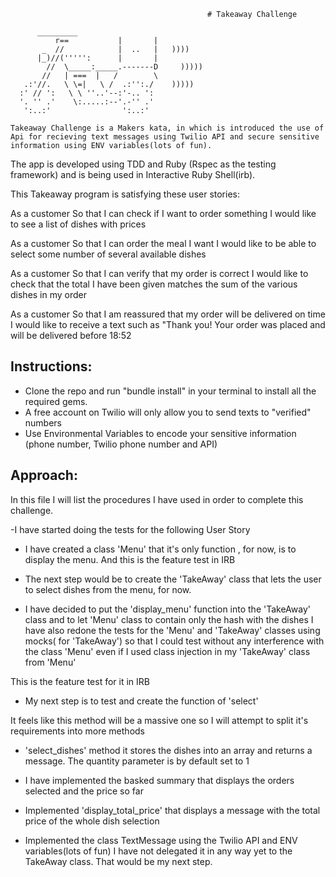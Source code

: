                                                 # Takeaway Challenge
          
          _________
              r==           |       |
           _  //            |  ..   |   ))))
          |_)//(''''':      |       |
            //  \_____:_____.-------D     )))))
           //   | ===  |   /        \
       .:'//.   \ \=|   \ /  .:'':./    )))))
      :' // ':   \ \ ''..'--:'-.. ':
      '. '' .'    \:.....:--'.-'' .'
       ':..:'                ':..:'
       
    Takeaway Challenge is a Makers kata, in which is introduced the use of Api for recieving text messages using Twilio API and secure sensitive information using ENV variables(lots of fun).
   The app is developed using TDD and Ruby (Rspec as the testing framework) and is being used in Interactive Ruby Shell(irb).

This Takeaway program is satisfying these user stories:

As a customer
So that I can check if I want to order something
I would like to see a list of dishes with prices

As a customer
So that I can order the meal I want
I would like to be able to select some number of several available dishes

As a customer
So that I can verify that my order is correct
I would like to check that the total I have been given matches the sum of the various dishes in my order

As a customer
So that I am reassured that my order will be delivered on time
I would like to receive a text such as "Thank you! Your order was placed and will be delivered before 18:52



  ## Instructions:
  
  * Clone the repo and  run "bundle install" in your terminal to install all the required gems.
  * A free account on Twilio will only allow you to send texts to "verified" numbers
  * Use Environmental Variables to encode your sensitive information (phone number, Twilio phone number and API)







  ## Approach:

In this file I will list the procedures I have used in order to complete this challenge.

-I have started doing the tests for the following User Story
<!-- 
 As a customer
 So that I can check if I want to order something
 I would like to see a list of dishes with prices
 -->

 - I have created a class 'Menu' that it's only function , for now, is to display the menu.
 And this is the feature test in IRB
 
 <!-- 
 Makerss-MacBook-Pro-2:takeaway-challenge student$ irb -r './lib/menu.rb' 
2.5.0 :001 > menu = Menu.new
 => #<Menu:0x00007f9fbd042748> 
2.5.0 :002 > menu.display
spring roll: 0.99
char sui bun: 3.99
pork dumpling: 2.99
peking duck: 7.99
fu-king fried rice: 5.99
 => {"spring roll"=>0.99, "char sui bun"=>3.99, "pork dumpling"=>2.99, "peking duck"=>7.99, "fu-king fried rice"=>5.99} 
2.5.0 :003 >  
-->

 - The next step would be to create the 'TakeAway' class that lets the user to select dishes from the menu, for now.

<!-- 
As a customer
So that I can order the meal I want
I would like to be able to select some number of several available dishes 
-->

 - I have decided to put the 'display_menu' function into the 'TakeAway' class and to let 'Menu' class to contain only the hash with the dishes
 I have also redone the tests for the 'Menu' and 'TakeAway' classes using mocks( for 'TakeAway') so that I could test without any interference with the class 'Menu' even if I used class injection in my 'TakeAway' class from 'Menu'

 This is the feature test for it in IRB

 <!-- 
 Makerss-MacBook-Pro-2:takeaway-challenge student$ irb -r './lib/take_away.rb' 
2.5.0 :001 > shop = TakeAway.new
 => #<TakeAway:0x00007fe43d007700 @menu=#<Menu:0x00007fe43d0076d8 @menu_list={"spring roll"=>0.99, "char sui bun"=>3.99, "pork dumpling"=>2.99, "peking duck"=>7.99, "fu-king fried rice"=>5.99}>> 
2.5.0 :002 > shop.display_menu
spring roll: 0.99
char sui bun: 3.99
pork dumpling: 2.99
peking duck: 7.99
fu-king fried rice: 5.99
 => {"spring roll"=>0.99, "char sui bun"=>3.99, "pork dumpling"=>2.99, "peking duck"=>7.99, "fu-king fried rice"=>5.99} 
2.5.0 :003 > 
 -->

- My next step is to test and create the function of 'select'

<!-- 
As a customer
So that I can order the meal I want
I would like to be able to select some number of several available dishes 
-->
  It feels like this method will be a massive one so I will attempt to split it's requirements into more methods

- 'select_dishes' method it stores the dishes into an array and returns a message. The quantity parameter is by default set to 1

<!-- 
Makerss-MacBook-Pro-2:takeaway-challenge student$ irb -r './lib/take_away.rb' 
2.5.0 :001 > t = TakeAway.new
 => #<TakeAway:0x00007fa42f907510 @menu=#<Menu:0x00007fa42f9074e8 @menu_list={"spring roll"=>0.99, "char sui bun"=>3.99, "pork dumpling"=>2.99, "peking duck"=>7.99, "fu-king fried rice"=>5.99}>, @order_list=[]> 
2.5.0 :002 > t.display_menu
spring roll: 0.99
char sui bun: 3.99
pork dumpling: 2.99
peking duck: 7.99
fu-king fried rice: 5.99
 => {"spring roll"=>0.99, "char sui bun"=>3.99, "pork dumpling"=>2.99, "peking duck"=>7.99, "fu-king fried rice"=>5.99} 
2.5.0 :003 > t.select_dishes('peking duck')
 => "1 x peking duck(s) added in your basket!" 
2.5.0 :004 > t.select_dishes('char sui bun', 10)
 => "10 x char sui bun(s) added in your basket!" 
2.5.0 :005 > t.select_dishes('pork dumpling', 5)
 => "5 x pork dumpling(s) added in your basket!" 
2.5.0 :006 > 
 -->
- I have implemented the basked summary that displays the orders selected and the price so far 

<!-- 
Makerss-MacBook-Pro-2:takeaway-challenge student$ irb -r './lib/take_away.rb' 
2.5.0 :001 > t = TakeAway.new
 => #<TakeAway:0x00007fb58b82b110 @menu=#<Menu:0x00007fb58b82aff8 @menu_list={"spring roll"=>0.99, "char sui bun"=>3.99, "pork dumpling"=>2.99, "peking duck"=>7.99, "fu-king fried rice"=>5.99}>, @order_list=[], @price=0> 
2.5.0 :002 > t.select_dishes('char sui bun', 10)
 => "10 x char sui bun(s) added in your basket!" 
2.5.0 :003 > t.select_dishes('peking duck')
 => "1 x peking duck(s) added in your basket!" 
2.5.0 :004 > t.basket_summary
 => "10 x char sui bun(s), 1 x peking duck(s) = £47.89000000000001" 
2.5.0 :005 > t.select_dishes('peking duck')
 => "1 x peking duck(s) added in your basket!" 
2.5.0 :006 > t.select_dishes('char sui bun', 10)
 => "10 x char sui bun(s) added in your basket!" 
2.5.0 :007 > t.basket_summary
 => "10 x char sui bun(s), 1 x peking duck(s), 1 x peking duck(s), 10 x char sui bun(s) = £95.78000000000002" 
2.5.0 :008 >  
-->

- Implemented 'display_total_price' that displays a message with the total price of the whole dish selection

<!-- 
Makerss-MacBook-Pro-2:takeaway-challenge student$ irb -r './lib/take_away.rb' 
2.5.0 :001 > t = TakeAway.new
 => #<TakeAway:0x00007f9a8e03aae0 @menu=#<Menu:0x00007f9a8e03aab8 @menu_list={"spring roll"=>0.99, "char sui bun"=>3.99, "pork dumpling"=>2.99, "peking duck"=>7.99, "fu-king fried rice"=>5.99}>, @order_list=[], @price=0> 
2.5.0 :002 > t.basket_summary
 => " = £0" 
2.5.0 :003 > t.select_dishes('char sui bun', 10)
 => "10 x char sui bun(s) added in your basket!" 
2.5.0 :004 > t.select_dishes('peking duck')
 => "1 x peking duck(s) added in your basket!" 
2.5.0 :005 > t.basket_summary
 => "10 x char sui bun(s), 1 x peking duck(s) = £47.89000000000001" 
2.5.0 :006 > t.select_dishes('peking duck')
 => "1 x peking duck(s) added in your basket!" 
2.5.0 :007 > t.display_total_price
 => "Total: £55.88000000000001" 
2.5.0 :008 >  
-->

- Implemented the class TextMessage using the Twilio API and ENV variables(lots of fun)
I have not delegated it in any way yet to the TakeAway class. That would be my next step.







